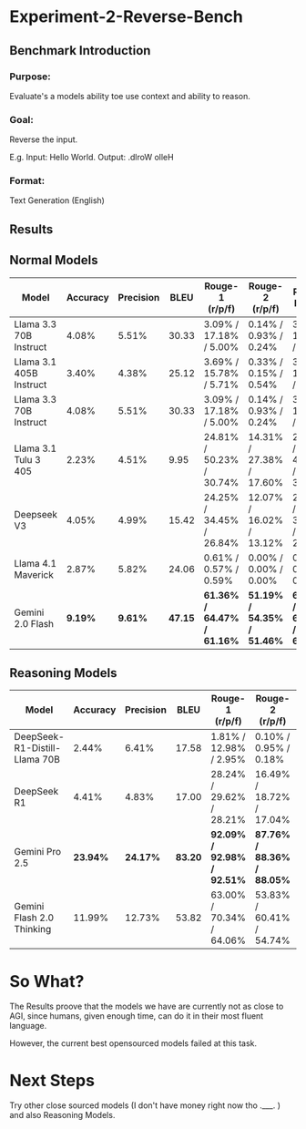 # Experiment-2-Reverse-Bench

## Benchmark Introduction

### Purpose:

Evaluate's a models ability toe use context and ability to reason.

### Goal:

Reverse the input.

E.g. Input: Hello World. Output: .dlroW olleH

### Format:

Text Generation (English)

## Results


## Normal Models
| Model                  | Accuracy  | Precision | BLEU   | Rouge-1 (r/p/f)          | Rouge-2 (r/p/f)          | Rouge-l (r/p/f)          |
|------------------------|-----------|-----------|--------|--------------------------|--------------------------|--------------------------|
| Llama 3.3 70B Instruct | 4.08%     | 5.51%     | 30.33  | 3.09% / 17.18% / 5.00%   | 0.14% / 0.93% / 0.24%    | 3.03% / 16.87% / 4.91%   |
| Llama 3.1 405B Instruct| 3.40%     | 4.38%     | 25.12  | 3.69% / 15.78% / 5.71%   | 0.33% / 0.15% / 0.54%    | 3.58% / 15.44% / 5.54%   |
| Llama 3.3 70B Instruct | 4.08%     | 5.51%     | 30.33  | 3.09% / 17.18% / 5.00%   | 0.14% / 0.93% / 0.24%    | 3.03% / 16.87% / 4.91%   |
| Llama 3.1 Tulu 3 405   | 2.23%     | 4.51%     | 9.95   | 24.81% / 50.23% / 30.74% | 14.31% / 27.38% / 17.60% | 24.22% / 49.23% / 30.01% |
| Deepseek V3            | 4.05%     | 4.99%     | 15.42  | 24.25% / 34.45% / 26.84% | 12.07% / 16.02% / 13.12% | 23.29% / 33.09% / 25.76% |
| Llama 4.1 Maverick     | 2.87%     | 5.82%     | 24.06  | 0.61% / 0.57% / 0.59%    | 0.00% / 0.00% / 0.00%    | 0.56% / 0.51% / 0.53%    |
| Gemini 2.0 Flash       | **9.19%** | **9.61%** | **47.15** | **61.36% / 64.47% / 61.16%** | **51.19% / 54.35% / 51.46%** | **61.13% / 64.33% / 61.00%** |




## Reasoning Models

| **Model**                     | **Accuracy** | **Precision** | **BLEU** | **Rouge-1 (r/p/f)**             | **Rouge-2 (r/p/f)**            | **Rouge-l (r/p/f)**             |
|-------------------------------|--------------|---------------|----------|---------------------------------|--------------------------------|---------------------------------|
| DeepSeek-R1-Distill-Llama 70B | 2.44%        | 6.41%         | 17.58    | 1.81% / 12.98% / 2.95%          | 0.10% / 0.95% / 0.18%          | 1.79% / 12.69% / 2.90%          |
| DeepSeek R1                   | 4.41%        | 4.83%         | 17.00    | 28.24% / 29.62% / 28.21%        | 16.49% / 18.72% / 17.04%       | 27.49% / 28.94% / 27.53%        |
| Gemini Pro 2.5                | **23.94%**   | **24.17%**    | **83.20**| **92.09% / 92.98% / 92.51%**    | **87.76% / 88.36% / 88.05%**   | **92.04% / 92.92% / 92.45%**    |
| Gemini Flash 2.0 Thinking     | 11.99%       | 12.73%        | 53.82    | 63.00% / 70.34% / 64.06%        | 53.83% / 60.41% / 54.74%       | 61.10% / 68.43% / 62.15%        |

# So What?

The Results proove that the models we have are currently not as close to AGI, since humans, given enough time, can do it in their most fluent language.

However, the current best opensourced models failed at this task.

# Next Steps

Try other close sourced models (I don't have money right now tho .___. ) and also Reasoning Models.
